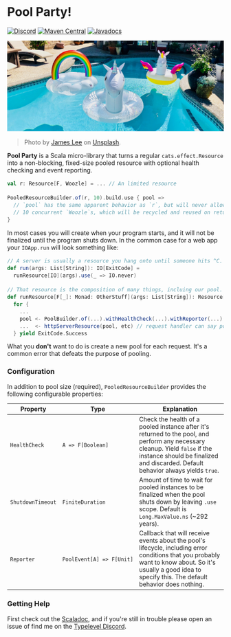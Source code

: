 # Pool Party!

[![Discord](https://img.shields.io/discord/632277896739946517.svg?label=&logo=discord&logoColor=ffffff&color=404244&labelColor=6A7EC2)](https://sca.la/typeleveldiscord)
[![Maven Central](https://img.shields.io/maven-central/v/org.tpolecat/pool-party_2.13.svg)](https://maven-badges.herokuapp.com/maven-central/org.tpolecat/pool-party_2.13)
[![Javadocs](https://javadoc.io/badge/org.tpolecat/pool-party_2.13.svg)](https://javadoc.io/doc/org.tpolecat/pool-party_2.13)


![](pool.jpg)


> Photo by [James Lee](https://unsplash.com/@picsbyjameslee) on [Unsplash](https://unsplash.com).

**Pool Party** is a Scala micro-library that turns a regular `cats.effect.Resource` into a
non-blocking, fixed-size pooled resource with optional health checking and event reporting.


```scala
val r: Resource[F, Woozle] = ... // An limited resource

PooledResourceBuilder.of(r, 10).build.use { pool =>
  // `pool` has the same apparent behavior as `r`, but will never allow more than
  // 10 concurrent `Woozle`s, which will be recycled and reused on return.
}
```

In most cases you will create when your program starts, and it will not be finalized until the program shuts down. In the common case for a web app your `IOApp.run` will look something like:

```scala
// A server is usually a resource you hang onto until someone hits ^C.
def run(args: List[String]): IO[ExitCode] =
  runResource[IO](args).use(_ => IO.never)

// That resource is the composition of many things, incluing our pool.
def runResource[F[_]: Monad: OtherStuff](args: List[String]): Resource[F, ExitCode] =
  for {
    ...
    pool <- PoolBuilder.of(...).withHealthCheck(...).withReporter(...).build
    ...  <- httpServerResource(pool, etc) // request handler can say pool.use
  } yield ExitCode.Success
```

What you **don't** want to do is create a new pool for each request. It's a common error that
defeats the purpose of pooling.

### Configuration

In addition to pool size (required), `PooledResourceBuilder` provides the following configurable properties:

| Property | Type | Explanation |
|---|---|--|
|`HealthCheck` | `A => F[Boolean]` | Check the health of a pooled instance after it's returned to the pool, and perform any necessary cleanup. Yield `false` if the instance should be finalized and discarded. Default behavior always yields `true`. |
|`ShutdownTimeout` | `FiniteDuration` | Amount of time to wait for pooled instances to be finalized when the pool shuts down by leaving `.use` scope. Default is `Long.MaxValue.ns` (~292 years). |
|`Reporter` | `PoolEvent[A] => F[Unit]` | Callback that will receive events about the pool's lifecycle, including error conditions that you probably want to know about. So it's usually a good idea to specify this. The default behavior does nothing. |

### Getting Help

First check out the [Scaladoc](https://javadoc.io/doc/org.tpolecat/pool-party_2.13), and if you're
still in trouble please open an issue of find me on the [Typelevel Discord](https://sca.la/typeleveldiscord).
